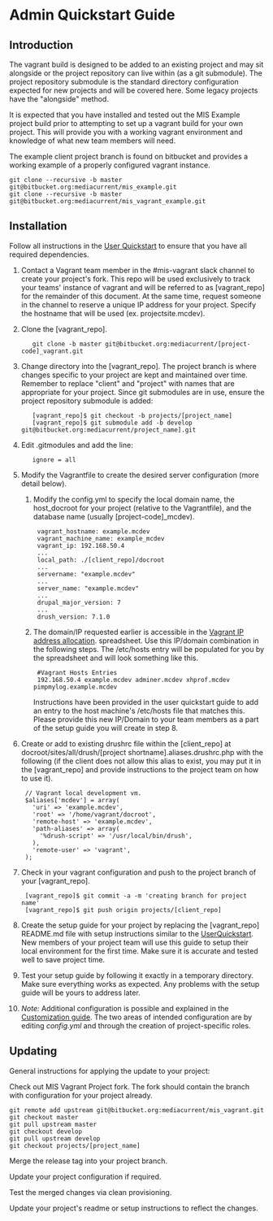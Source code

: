 # Admin Quickstart Guide

## Introduction

The vagrant build is designed to be added to an existing project and may sit
alongside or the project repository can live within (as a git submodule). The project repository submodule is the standard directory configuration expected for new
projects and will be covered here. Some legacy projects have the
"alongside" method.

It is expected that you have installed and tested out the MIS Example project
build prior to attempting to set up a vagrant build for your own project. This
will provide you with a working vagrant environment and knowledge of what new
team members will need.

The example client project branch is found on bitbucket and provides a working
example of a properly configured vagrant instance.

    git clone --recursive -b master git@bitbucket.org:mediacurrent/mis_example.git
    git clone --recursive -b master git@bitbucket.org:mediacurrent/mis_vagrant_example.git


## Installation

Follow all instructions in the [User Quickstart](UserQuickstart.md) to ensure
that you have all required dependencies.

1. Contact a Vagrant team member in the #mis-vagrant slack channel to create your
project's fork. This repo will be used exclusively to track your teams' instance
of vagrant and will be referred to as [vagrant_repo] for the remainder of this
document. At the same time, request someone in the channel to reserve a unique
IP address for your project. Specify the hostname that will be used (ex. projectsite.mcdev).

2. Clone the [vagrant_repo].

          git clone -b master git@bitbucket.org:mediacurrent/[project-code]_vagrant.git

3. Change directory into the [vagrant_repo]. The project branch is where changes
specific to your project are kept and maintained over time. Remember to replace
"client" and "project" with names that are appropriate for your project. Since
git submodules are in use, ensure the project repository submodule is added:

          [vagrant_repo]$ git checkout -b projects/[project_name]
          [vagrant_repo]$ git submodule add -b develop git@bitbucket.org:mediacurrent/project_name].git

4. Edit .gitmodules and add the line:

          ignore = all

5. Modify the Vagrantfile to create the desired server configuration
(more detail below).

    1. Modify the config.yml to specify the local domain name, the
    host_docroot for your project (relative to the Vagrantfile), and the database
    name (usually [project-code]_mcdev).

			vagrant_hostname: example.mcdev
			vagrant_machine_name: example_mcdev
			vagrant_ip: 192.168.50.4
			...
			local_path: ./[client_repo]/docroot
			...
			servername: "example.mcdev"
			...
			server_name: "example.mcdev"
			...
			drupal_major_version: 7
			...
			drush_version: 7.1.0

    2. The domain/IP requested earlier is accessible in the [Vagrant IP address allocation](https://docs.google.com/a/mediacurrent.com/spreadsheet/ccc?key=0AuLhQk3Txl-JdFNGOGNEV0twcUlwR09tWkU1NVNMZnc&usp=sharing).
    spreadsheet. Use this IP/domain combination in the following steps.
    The /etc/hosts entry will be populated for you by the spreadsheet and will look
    something like this.

            #Vagrant Hosts Entries
            192.168.50.4 example.mcdev adminer.mcdev xhprof.mcdev pimpmylog.example.mcdev

        Instructions have been provided in the user quickstart guide to add an entry
        to the host machine's /etc/hosts file that matches this. Please provide
        this new IP/Domain to your team members as a part of the setup guide you
        will create in step 8.

6. Create or add to existing drushrc file within the [client_repo] at
docroot/sites/all/drush/[project shortname].aliases.drushrc.php with the
following (if the client does not allow this alias to exist, you may put it in
the [vagrant_repo] and provide instructions to the project team on how to use it).

        // Vagrant local development vm.
        $aliases['mcdev'] = array(
          'uri' => 'example.mcdev',
          'root' => '/home/vagrant/docroot',
          'remote-host' => 'example.mcdev',
          'path-aliases' => array(
            '%drush-script' => '/usr/local/bin/drush',
          ),
          'remote-user' => 'vagrant',
        );

7. Check in your vagrant configuration and push to the project branch of your [vagrant_repo].

        [vagrant_repo]$ git commit -a -m 'creating branch for project name'
        [vagrant_repo]$ git push origin projects/[client_repo]

8. Create the setup guide for your project by replacing the [vagrant_repo] README.md
file with setup instructions similar to the [UserQuickstart](Documentation/UserQuickstart.md).
New members of your project team will use this guide to setup their local environment
for the first time. Make sure it is accurate and tested well to save project time.

9. Test your setup guide by following it exactly in a temporary directory. Make sure
everything works as expected. Any problems with the setup guide will be yours to address
later.

10. *Note:* Additional configuration is possible and explained in the [Customization
guide](Customization.md). The two areas of intended configuration are by editing
*config.yml* and through the creation of project-specific roles.

## Updating

General instructions for applying the update to your project:

Check out MIS Vagrant Project fork. The fork should contain the branch with configuration for your project already.
 
    git remote add upstream git@bitbucket.org:mediacurrent/mis_vagrant.git
    git checkout master
    git pull upstream master
    git checkout develop
    git pull upstream develop
    git checkout projects/[project_name]

Merge the release tag into your project branch.

Update your project configuration if required.

Test the merged changes via clean provisioning.

Update your project's readme or setup instructions to reflect the changes.



